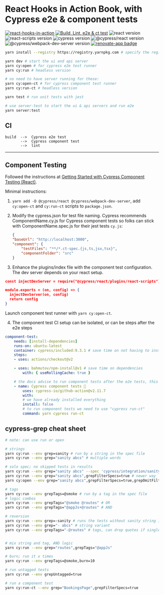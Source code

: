 # React Hooks in Action Book, with Cypress e2e & component tests

[![react-hooks-in-action](https://img.shields.io/endpoint?url=https://dashboard.cypress.io/badge/detailed/nr3y7v/main&style=flat-square&logo=cypress)](https://dashboard.cypress.io/projects/nr3y7v/runs) [![Build, Lint, e2e & ct test](https://github.com/muratkeremozcan/react-hooks-in-action-with-cypress/actions/workflows/main.yml/badge.svg?branch=main&event=push)](https://github.com/muratkeremozcan/react-hooks-in-action-with-cypress/actions/workflows/main.yml)
![react version](https://img.shields.io/badge/react-17.0.2-brightgreen) ![react-scripts version](https://img.shields.io/badge/react--scripts-4.0.3-brightgreen) ![cypress version](https://img.shields.io/badge/cypress-9.4.1-brightgreen) ![@cypress/react version](https://img.shields.io/badge/@cypress/react-5.12.1-brightgreen) ![@cypress/webpack-dev-server version](https://img.shields.io/badge/@cypress/webpack--dev--server-1.8.0-brightgreen) [![renovate-app badge][renovate-badge]][renovate-app]

[renovate-badge]: https://img.shields.io/badge/renovate-app-blue.svg
[renovate-app]: https://renovateapp.com/

```bash
yarn install --registry https://registry.yarnpkg.com # specify the registry in case you are using a proprietary registry

yarn dev # start the ui and api server
yarn cy:open # for cypress e2e test runner
yarn cy:run # headless version

# no need to have server running for these:
yarn cy:open-ct # for cypress component test runner
yarn cy:run-ct # headless version

yarn test # run unit tests with jest

# use server-test to start the ui & api servers and run e2e
yarn server:test
```

## CI

```
build  -->  Cypress e2e test
       -->  Cypress component test
       -->  lint
```

---

## Component Testing

Followed the instructions at [Getting Started with Cypress Component Testing (React)](https://www.cypress.io/blog/2021/04/06/cypress-component-testing-react/).

Minimal instructions:

1. `yarn add -D @cypress/react @cypress/webpack-dev-server`, add `cy:open-ct` and `cy:run-ct` scripts to `package.json`.

2. Modify the cypress.json for test file naming. Cypress recommends ComponentName.cy.js for Cypress component tests so folks can stick with ComponentName.spec.js for their jest tests `cy.js`:

   ```json
   {
   "baseUrl": "http://localhost:3000",
   "component": {
       "testFiles": "**/*.ct-spec.{js,ts,jsx,tsx}",
       "componentFolder": "src"
   }
   ```

3. Enhance the plugins/index file with the component test configuration. The dev server depends on your react setup.

```json
const injectDevServer = require("@cypress/react/plugins/react-scripts")

module.exports = (on, config) => {
  injectDevServer(on, config)
  return config
}
```

Launch component test runner with `yarn cy:open-ct`.

4. The component test CI setup can be isolated, or can be steps after the e2e steps

```yml
component-test:
    needs: [install-dependencies]
    runs-on: ubuntu-latest
    container: cypress/included:9.3.1 # save time on not having to install cypress
    steps:
    - uses: actions/checkout@v2

    - uses: bahmutov/npm-install@v1 # save time on dependencies
        with: { useRollingCache: true }

    # the docs advise to run component tests after the e2e tests, this part could also be right after e2e tests
    - name: Cypress component tests 🧪
        uses: cypress-io/github-action@v2.11.7
        with:
        # we have already installed everything
        install: false
        # to run component tests we need to use "cypress run-ct"
        command: yarn cypress run-ct
```

## cypress-grep cheat sheet

```bash
# note: can use run or open

# strings
yarn cy:run --env grep=sanity # run by a string in the spec file
yarn cy:run --env grep="sanity abcs" # multiple words

# solo spec; no skipped tests in results
yarn cy:run --env grep="sanity abcs" --spec 'cypress/integration/sanity.spec.js'
yarn cy:run --env grep="sanity abcs",grepFilterSpecs=true # newer way
yarn cy:open --env grep="sanity abcs",grepFilterSpecs=true,grepOmitFiltered=true # omits greyed out tests, good for open mode

# tags
yarn cy:run --env grepTags=@smoke # run by a tag in the spec file
# logic combos
yarn cy:run --env grepTags="@smoke @routes" # OR
yarn cy:run --env grepTags="@appJs+@routes" # AND

# reversion
yarn cy:run --env grep=-sanity # runs the tests without sanity string in the spec
yarn cy:run --env grep="- abcs" # string variant
yarn cy:run --env grepTags="-@routes" # tags, can drop quotes if single tag


# mix string and tag, AND logic
yarn cy:run --env grep="routes",grepTags="@appJs"

# burn; run it x times
yarn cy:run --env grepTags=@smoke,burn=10

# run untagged tests
yarn cy:run --env grepUntagged=true

# run a component test
yarn cy:run-ct --env grep="BookingsPage",grepFilterSpecs=true

```
